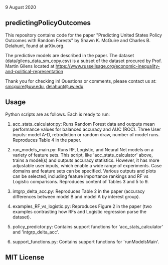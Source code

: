 9 August 2020

## predictingPolicyOutcomes

This repository contains code for the paper "Predicting United States Policy Outcomes with Random Forests" by Shawn K. McGuire and Charles B. Delahunt, found at arXiv.org.

The predictive models are described in the paper. The dataset (data/gilens_data_sm_copy.csv) is a subset of the dataset procured by Prof. Martin Gilens located at https://www.russellsage.org/economic-inequality-and-political-representation

Thank you for checking in! 
Questions or comments, please contact us at: smcguire@uw.edu, delahunt@uw.edu

## Usage

Python scripts are as follows. Each is ready to run:

1. acc_stats_calculator.py:
		Runs Random Forest data and outputs mean performance values for balanced accuracy and AUC (ROC).  Three User inputs:  model A-D, retrodiction or random draw, number of model runs. Reproduces Table 4 in the paper.

2. run_models_main.py:
		Runs RF, Logistic, and Neural Net models on a variety of feature sets. This script, like 'acc_stats_calculator' above, trains a model(s) and outputs accuracy statistics. However, it has more adjustable user inputs, which enable a wide range of experiments. Case domains and feature sets can be specified. Various outputs and plots can be selected, including feature importance rankings and RF vs Logistic comparisons. Reproduces content of Tables 3 and 5 to 9.

3. intgrp_delta_acc.py:
		Reproduces Table 2 in the paper (accuracy differences between model B and model A by interest group).
 
4. examples_RF_vs_logistic.py:
		Reproduces Figure 2 in the paper (two examples contrasting how RFs and Logistic regression parse the dataset).
  
5. policy_predictor.py:
		Contains support functions for 'acc_stats_calculator' and 'intgrp_delta_acc'. 

6. support_functions.py:
		Contains support functions for 'runModelsMain'.   
 
## MIT License
